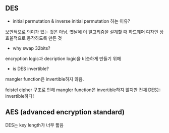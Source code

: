## DES

- initial permutation & inverse initial permutation 하는 이유?

보안적으로 의미가 있는 것은 아님. 옛날에 이 알고리즘을 설계할 때 하드웨어 디자인 상 효율적으로 동작하도록 만든 것

- why swap 32bits?

encryption logic과 decription logic을 비슷하게 만들기 위해

- is DES invertible?

mangler function은 invertible하지 않음.


feistel cipher 구조로 인해 mangler function은 invertible하지 않지만 전체 DES는 invertible하다!

## AES (advanced encryption standard)

DES는 key length가 너무 짧음

